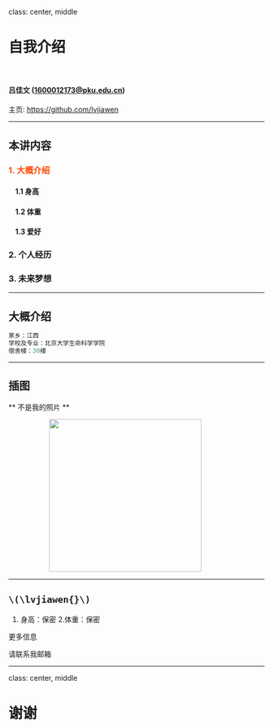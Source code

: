class: center, middle

# 自我介绍

&nbsp;
&nbsp;

#### 吕佳文 (1600012173@pku.edu.cn)  

主页: https://github.com/lvjiawen

---

## 本讲内容

### <font color="orangered">1. 大概介绍</font>

#### &nbsp; &nbsp; 1.1 身高
#### &nbsp; &nbsp; 1.2 体重
#### &nbsp; &nbsp; 1.3 爱好

### 2. 个人经历

### 3. 未来梦想

---

## 大概介绍

```c
家乡：江西  
学校及专业：北京大学生命科学学院  
宿舍楼：30楼
```

---

## 插图

** 不是我的照片 **

<img src="http://img2.3lian.com/2014/f5/89/d/56.jpg" width=300 style="margin: 0px 80px">

---

## `\(\lvjiawen{}\)` 


1.  身高：保密
2.体重：保密

更多信息

请联系我邮箱

---

class: center, middle

# 谢谢
